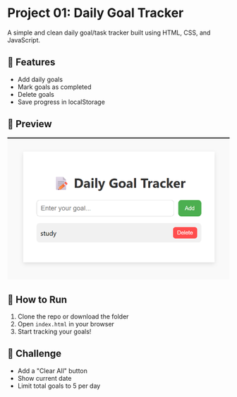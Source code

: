 # Project 01: Daily Goal Tracker

A simple and clean daily goal/task tracker built using HTML, CSS, and JavaScript.

## 🌟 Features
- Add daily goals
- Mark goals as completed
- Delete goals
- Save progress in localStorage

## 📸 Preview
![alt text](image.png)

## 🚀 How to Run
1. Clone the repo or download the folder
2. Open `index.html` in your browser
3. Start tracking your goals!

## 🎯 Challenge
- Add a "Clear All" button
- Show current date
- Limit total goals to 5 per day


